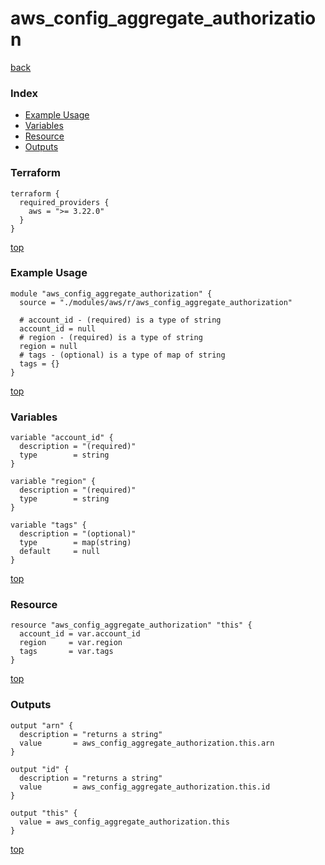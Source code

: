 # aws_config_aggregate_authorization

[back](../aws.md)

### Index

- [Example Usage](#example-usage)
- [Variables](#variables)
- [Resource](#resource)
- [Outputs](#outputs)

### Terraform

```hcl
terraform {
  required_providers {
    aws = ">= 3.22.0"
  }
}
```

[top](#index)

### Example Usage

```hcl
module "aws_config_aggregate_authorization" {
  source = "./modules/aws/r/aws_config_aggregate_authorization"

  # account_id - (required) is a type of string
  account_id = null
  # region - (required) is a type of string
  region = null
  # tags - (optional) is a type of map of string
  tags = {}
}
```

[top](#index)

### Variables

```hcl
variable "account_id" {
  description = "(required)"
  type        = string
}

variable "region" {
  description = "(required)"
  type        = string
}

variable "tags" {
  description = "(optional)"
  type        = map(string)
  default     = null
}
```

[top](#index)

### Resource

```hcl
resource "aws_config_aggregate_authorization" "this" {
  account_id = var.account_id
  region     = var.region
  tags       = var.tags
}
```

[top](#index)

### Outputs

```hcl
output "arn" {
  description = "returns a string"
  value       = aws_config_aggregate_authorization.this.arn
}

output "id" {
  description = "returns a string"
  value       = aws_config_aggregate_authorization.this.id
}

output "this" {
  value = aws_config_aggregate_authorization.this
}
```

[top](#index)